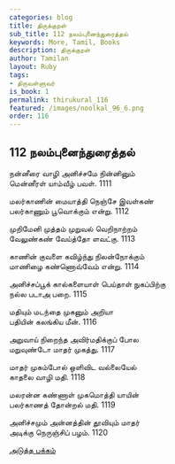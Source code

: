 ```yaml
---
categories: blog
title: திருக்குறள்
sub_title: 112 நலம்புனைந்துரைத்தல்
keywords: More, Tamil, Books
description: திருக்குறள்
author: Tamilan
layout: Ruby
tags:
- திருவள்ளுவர்
is_book: 1
permalink: thirukural_116
featured: /images/noolkal_96_6.png
order: 116
---
```

## 112 நலம்புனைந்துரைத்தல்

நன்னீரை வாழி அனிச்சமே நின்னினும்  
மென்னீரள் யாம்வீழ் பவள். 1111

மலர்காணின் மையாத்தி நெஞ்சே இவள்கண்  
பலர்காணும் பூவொக்கும் என்று. 1112

முறிமேனி முத்தம் முறுவல் வெறிநாற்றம்  
வேலுண்கண் வேய்த்தோ ளவட்கு. 1113

காணின் குவளை கவிழ்ந்து நிலன்நோக்கும்  
மாணிழை கண்ணொவ்வேம் என்று. 1114

அனிச்சப்பூக் கால்களையாள் பெய்தாள் நுகப்பிற்கு  
நல்ல படாஅ பறை. 1115

மதியும் மடந்தை முகனும் அறியா  
பதியின் கலங்கிய மீன். 1116

அறுவாய் நிறைந்த அவிர்மதிக்குப் போல  
மறுவுண்டோ மாதர் முகத்து. 1117

மாதர் முகம்போல் ஒளிவிட வல்லையேல்  
காதலை வாழி மதி. 1118

மலரன்ன கண்ணாள் முகமொத்தி யாயின்  
பலர்காணத் தோன்றல் மதி. 1119

அனிச்சமும் அன்னத்தின் தூவியும் மாதர்  
அடிக்கு நெருஞ்சிப் பழம். 1120

[அடுத்த பக்கம்](thirukural_117)